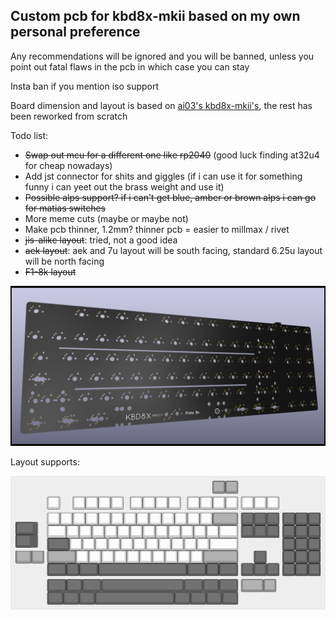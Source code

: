## Custom pcb for kbd8x-mkii based on my own personal preference

Any recommendations will be ignored and you will be banned, unless you point out fatal flaws in the pcb in which case you can stay

Insta ban if you mention iso support

Board dimension and layout is based on [ai03's kbd8x-mkii's](https://github.com/ai03-2725/KBD8X-MKII-PCB/blob/master), the rest has been reworked from scratch

Todo list:
- ~~Swap out mcu for a different one like rp2040~~ (good luck finding at32u4 for cheap nowadays)
- Add jst connector for shits and giggles (if i can use it for something funny i can yeet out the brass weight and use it)
- ~~Possible alps support? if i can't get blue, amber or brown alps i can go for matias switches~~
- More meme cuts (maybe or maybe not)
- Make pcb thinner, 1.2mm? thinner pcb = easier to millmax / rivet
- ~~jis-alike layout~~: tried, not a good idea
- ~~aek layout~~: aek and 7u layout will be south facing, standard 6.25u layout will be north facing
- ~~F1-8k layout~~

<img src="proto-8x.png" alt="pcb pic" width="1000"/>

Layout supports:

<img src="keyboard-layout.png" alt="layout pic" width="1000"/>